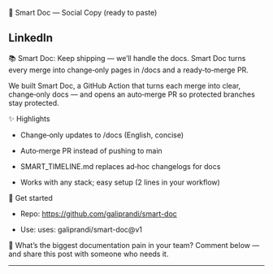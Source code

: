 🚀 Smart Doc — Social Copy (ready to paste)


## LinkedIn


📚 Smart Doc: Keep shipping — we’ll handle the docs. Smart Doc turns every merge into change‑only pages in /docs and a ready‑to‑merge PR.


We built Smart Doc, a GitHub Action that turns each merge into clear, change‑only docs — and opens an auto‑merge PR so protected branches stay protected.


✨ Highlights

- Change‑only updates to /docs (English, concise)

- Auto‑merge PR instead of pushing to main

- SMART_TIMELINE.md replaces ad‑hoc changelogs for docs

- Works with any stack; easy setup (2 lines in your workflow)


🚀 Get started

- Repo: https://github.com/galiprandi/smart-doc

- Use: uses: galiprandi/smart-doc@v1


💬 What’s the biggest documentation pain in your team? Comment below — and share this post with someone who needs it.

---